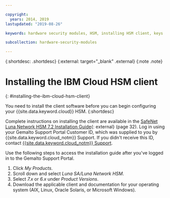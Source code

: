 ```yaml
---

copyright:
  years: 2014, 2019
lastupdated: "2019-08-26"

keywords: hardware security modules, HSM, installing HSM client, keys

subcollection: hardware-security-modules

---
```


{:shortdesc: .shortdesc}
{:external: target="_blank" .external}
{:note .note}

# Installing the IBM Cloud HSM client
{: #installing-the-ibm-cloud-hsm-client}

You need to install the client software before you can begin configuring your {{site.data.keyword.cloud}} HSM.
{:shortdesc}

Complete instructions on installing the client are available in the [SafeNet Luna Network HSM 7.2 Installation Guide](https://supportportal.gemalto.com/csm?id=kb_article_view&sys_kb_id=19a81c8bdb9a1fc8d298728dae96197d&sysparm_article=KB0017573){: external} (page 32). Log in using your Gemalto Support Portal Customer ID, which was supplied to you by {{site.data.keyword.cloud_notm}} Support. If you didn't receive this ID, contact [{{site.data.keyword.cloud_notm}} Support](/docs/get-support?topic=get-support-getting-customer-support#getting-customer-support).

Use the following steps to access the installation guide after you've logged in to the Gemalto Support Portal.

1. Click *My Products*.
2. Scroll down and select *Luna SA/Luna Network HSM*.
3. Select *7.x* or *6.x* under *Product Versions*.
4. Download the applicable client and documentation for your operating system (AIX, Linux, Oracle Solaris, or Microsoft Windows).
